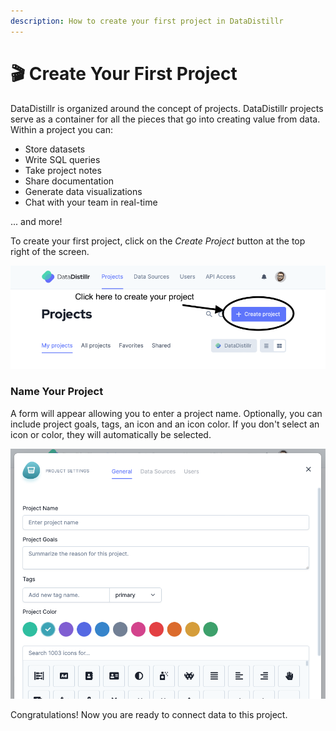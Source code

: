```yaml
---
description: How to create your first project in DataDistillr
---
```


# 🎬 Create Your First Project

DataDistillr is organized around the concept of projects. DataDistillr projects serve as a container for all the pieces
that go into creating value from data. Within a project you can:

- Store datasets
- Write SQL queries
- Take project notes
- Share documentation
- Generate data visualizations
- Chat with your team in real-time

... and more!

To create your first project, click on the _Create Project_ button at the top right of the screen.

![Create a project](<../img/getting-started/create-project-button.png>)

### **Name Your Project**

A form will appear allowing you to enter a project name. Optionally, you can include project goals, tags, an icon and an
icon color. If you don't select an icon or color, they will automatically be selected.

![Create Your First Project](<../img/getting-started/create-project-form.png>)

Congratulations! Now you are ready to connect data to this project.
